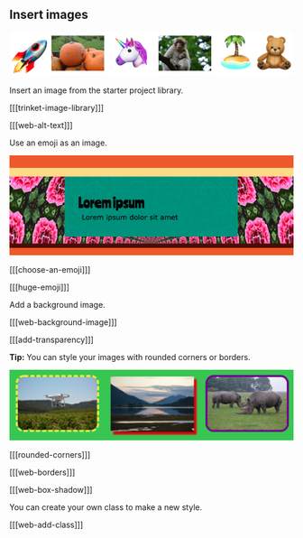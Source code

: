 ## Insert images

![Examples of images and emojis in a strip.](images/image-emoji-strip.png)

Insert an image from the starter project library.

[[[trinket-image-library]]]

[[[web-alt-text]]]

Use an emoji as an image.

![A patterned background image. The main section has a semi-transparent effect so that the image can be seen behind it.](images/background-image.png)

[[[choose-an-emoji]]]

[[[huge-emoji]]]

Add a background image.

[[[web-background-image]]]

[[[add-transparency]]]

**Tip:** You can style your images with rounded corners or borders.

![Examples of images with dashed or solid borders, drop shadow, and rounded corners.](images/image-borders.png)

[[[rounded-corners]]]

[[[web-borders]]]

[[[web-box-shadow]]]

You can create your own class to make a new style.

[[[web-add-class]]]

